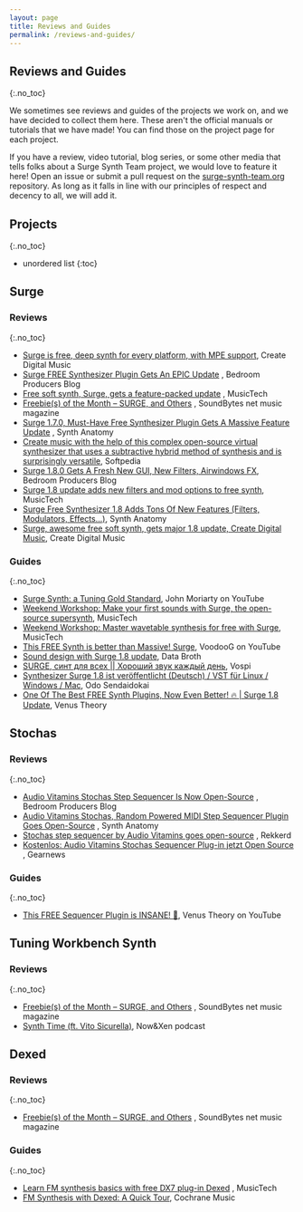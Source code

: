 ```yaml
---
layout: page
title: Reviews and Guides
permalink: /reviews-and-guides/
---
```


## Reviews and Guides
{:.no_toc}

We sometimes see reviews and guides of the projects we work on, and we have decided to collect
them here. These aren't the official manuals or tutorials that we have made! You can find those
on the project page for each project.

If you have a review, video tutorial, blog series, or some other media that tells folks about a
Surge Synth Team project, we would love to feature it here! Open an issue or submit a pull request on the
[surge-synth-team.org](https://github.com/surge-synthesizer/surge-synth-team.org) repository. 
As long as it falls in line with our principles of respect and decency to all, we will add it.


## Projects
{:.no_toc}

* unordered list
{:toc}


## Surge

### Reviews
{:.no_toc}

- [Surge is free, deep synth for every platform, with MPE support](https://cdm.link/2019/04/surge-free-deep-synth-mpe/), Create Digital Music
- [Surge FREE Synthesizer Plugin Gets An EPIC Update](https://bedroomproducersblog.com/2020/07/30/surge-synth-update/)
  , Bedroom Producers Blog
- [Free soft synth, Surge, gets a feature-packed update](https://www.musictech.net/news/free-soft-synth-surge-gets-a-feature-packed-update/)
  , MusicTech
- [Freebie(s) of the Month – SURGE, and Others](https://soundbytesmag.net/freebies-of-the-month-surge-and-others/)
  , SoundBytes net music magazine
- [Surge 1.7.0, Must-Have Free Synthesizer Plugin Gets A Massive Feature Update](https://www.synthanatomy.com/2020/07/surge-1-7-0-must-have-free-synthesizer-plugin-gets-a-massive-feature-update.html)
  , Synth Anatomy
- [Create music with the help of this complex open-source virtual synthesizer that uses a subtractive hybrid method of synthesis and is surprisingly versatile](https://www.softpedia.com/get/Multimedia/Audio/Audio-Mixers-Synthesizers/Surge-Synthesizer.shtml), Softpedia
- [Surge 1.8.0 Gets A Fresh New GUI, New Filters, Airwindows FX](https://bedroomproducersblog.com/2021/01/21/surge-1-8-0/), Bedroom Producers Blog
- [Surge 1.8 update adds new filters and mod options to free synth](https://www.musictech.net/news/gear/surge-1-8-update/), MusicTech
- [Surge Free Synthesizer 1.8 Adds Tons Of New Features (Filters, Modulators, Effects…)](https://www.synthanatomy.com/2021/01/surge-1-8-free-synth-plugin-adds-tons-of-new-features-filters-effects.html), Synth Anatomy
- [Surge, awesome free soft synth, gets major 1.8 update, Create Digital Music](https://cdm.link/2021/01/surge-awesome-free-soft-synth-gets-major-1-8-update/), Create Digital Music


### Guides
{:.no_toc}

- [Surge Synth: a Tuning Gold Standard](https://www.youtube.com/watch?v=mjgZVmhUC30), John Moriarty on YouTube
- [Weekend Workshop: Make your first sounds with Surge, the open-source supersynth](https://www.musictech.net/tutorials/weekend-workshop-first-sounds-surgesupersynth/), MusicTech
- [Weekend Workshop: Master wavetable synthesis for free with Surge](https://www.musictech.net/tutorials/weekend-workshop-master-wavetable-synthesis-for-free-with-surge/), MusicTech
- [This FREE Synth is better than Massive! Surge](https://www.youtube.com/watch?v=b9nZMV9gv1U), VoodooG on YouTube
- [Sound design with Surge 1.8 update](https://www.youtube.com/watch?v=Go0NCNeqRsw), Data Broth
- [SURGE, синт для всех || Хороший звук каждый день](https://vk.com/videos-164129570?list=2bf9292e59623ee776&z=video-164129570_456239099%2Fvideos-164129570), Vospi
- [Synthesizer Surge 1.8 ist veröffentlicht (Deutsch) / VST für Linux / Windows / Mac](https://www.youtube.com/watch?v=baGxeXJTvOY), Odo Sendaidokai
- [One Of The Best FREE Synth Plugins, Now Even Better! 🔥 | Surge 1.8 Update](https://www.youtube.com/watch?v=IeEiqytXVNg), Venus Theory

## Stochas

### Reviews
{:.no_toc}

- [Audio Vitamins Stochas Step Sequencer Is Now Open-Source](https://bedroomproducersblog.com/2020/08/23/stochas-open-source/)
  , Bedroom Producers Blog
- [Audio Vitamins Stochas, Random Powered MIDI Step Sequencer Plugin Goes Open-Source](https://www.synthanatomy.com/2020/08/audio-vitamins-stochas-random-powered-midi-step-sequencer-plugin-goes-open-source.html)
  , Synth Anatomy
- [Stochas step sequencer by Audio Vitamins goes open-source](https://rekkerd.org/stochas-step-sequencer-by-audio-vitamins-goes-open-source/)
  , Rekkerd
- [Kostenlos: Audio Vitamins Stochas Sequencer Plug-in jetzt Open Source](https://www.gearnews.de/kostenlos-audio-vitamins-stochas-sequencer-plug-in-open-source/)
  , Gearnews

### Guides
{:.no_toc}

- [This FREE Sequencer Plugin is INSANE! 🤯](https://www.youtube.com/watch?v=Wyx8cz7oxLI), Venus Theory on YouTube

## Tuning Workbench Synth

### Reviews
{:.no_toc}

- [Freebie(s) of the Month – SURGE, and Others](https://soundbytesmag.net/freebies-of-the-month-surge-and-others/)
  , SoundBytes net music magazine
- [Synth Time (ft. Vito Sicurella)](https://www.patreon.com/posts/034b-bonus-synth-35474052), Now&Xen podcast

## Dexed

### Reviews
{:.no_toc}

- [Freebie(s) of the Month – SURGE, and Others](https://soundbytesmag.net/freebies-of-the-month-surge-and-others/)
  , SoundBytes net music magazine

### Guides
{:.no_toc}

- [Learn FM synthesis basics with free DX7 plug-in Dexed](https://www.musictech.net/tutorials/fm-synthesis-basics-dexed/)
  , MusicTech
- [FM Synthesis with Dexed: A Quick Tour](http://cochranemusic.com/dexed-tutorial), Cochrane Music
